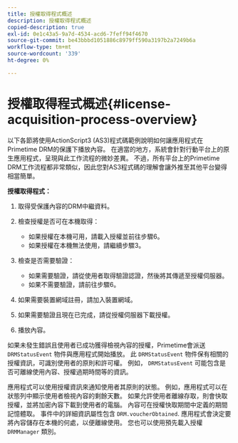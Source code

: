 ```yaml
---
title: 授權取得程式概述
description: 授權取得程式概述
copied-description: true
exl-id: 0e1c43a5-9a7d-4534-acd6-7feff94f4670
source-git-commit: be43bbbd1051886c8979ff590a3197b2a7249b6a
workflow-type: tm+mt
source-wordcount: '339'
ht-degree: 0%

---
```


# 授權取得程式概述{#license-acquisition-process-overview}

以下各節將使用ActionScript3 (AS3)程式碼範例說明如何讓應用程式在Primetime DRM的保護下播放內容。 在適當的地方，系統會針對行動平台上的原生應用程式，呈現與此工作流程的微妙差異。 不過，所有平台上的Primetime DRM工作流程都非常類似，因此您對AS3程式碼的理解會讓外推至其他平台變得相當簡單。

**授權取得程式：**

1. 取得受保護內容的DRM中繼資料。
1. 檢查授權是否可在本機取得：

   * 如果授權在本機可用，請載入授權並前往步驟6。
   * 如果授權在本機無法使用，請繼續步驟3。

1. 檢查是否需要驗證：

   * 如果需要驗證，請從使用者取得驗證認證，然後將其傳遞至授權伺服器。
   * 如果不需要驗證，請前往步驟6。

1. 如果需要裝置網域註冊，請加入裝置網域。
1. 如果需要驗證且現在已完成，請從授權伺服器下載授權。
1. 播放內容。

如果未發生錯誤且使用者已成功獲得檢視內容的授權，Primetime會派送 `DRMStatusEvent` 物件與應用程式開始播放。 此 `DRMStatusEvent` 物件保有相關的授權資訊，可識別使用者的原則和許可權。 例如， `DRMStatusEvent` 可能包含是否可離線使用內容、授權過期時間等的資訊。

應用程式可以使用授權資訊來通知使用者其原則的狀態。 例如，應用程式可以在狀態列中顯示使用者檢視內容的剩餘天數。 如果允許使用者離線存取，則會快取授權，並將加密內容下載到使用者的電腦。 內容可在授權快取期間中定義的期間記憶體取。 事件中的詳細資訊屬性包含 `DRM.voucherObtained`. 應用程式會決定要將內容儲存在本機的何處，以便離線使用。 您也可以使用預先載入授權 `DRMManager` 類別。
